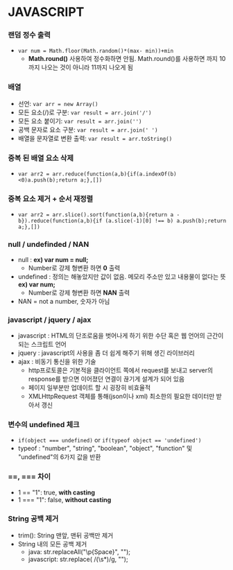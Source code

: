 # JAVASCRIPT

### 랜덤 정수 출력
  - `var num = Math.floor(Math.random()*(max- min))+min`
    -  **Math.round()** 사용하여 정수화하면 안됨. Math.round()를 사용하면 까지 10까지 나오는 것이 아니라 11까지 나오게 됨

### 배열
  - 선언: `var arr = new Array()`
  - 모든 요소(/)로 구분: `var result = arr.join('/')`
  - 모든 요소 붙이기: `var result = arr.join('')`
  - 공백 문자로 요소 구분: `var result = arr.join(' ')`
  - 배열을 문자열로 변환 출력: `var result = arr.toString()`

### 중복 된 배열 요소 삭제
  - `var arr2 = arr.reduce(function(a,b){if(a.indexOf(b)<0)a.push(b);return a;},[])`

### 중복 요소 제거 + 순서 재정렬
  - `var arr2 = arr.slice().sort(function(a,b){return a - b}).reduce(function(a,b){if (a.slice(-1)[0] !== b) a.push(b);return a;},[])`

### null / undefinded / NAN
  - null : **ex) var num = null;**
    - Number로 강제 형변환 하면 **0** 출력
  - undefined : 정의는 해놓았지만 값이 없음. 메모리 주소만 있고 내용물이 없다는 뜻 **ex) var num;**
    - Number로 강제 형변환 하면 **NAN** 출력
  - NAN = not a number, 숫자가 아님

### javascript / jquery / ajax
  - javascript : HTML의 단조로움을 벗어나게 하기 위한 수단 혹은 웹 언어의 근간이 되는 스크립트 언어
  - jquery : javascript의 사용을 좀 더 쉽게 해주기 위해 생긴 라이브러리
  - ajax : 비동기 통신을 위한 기술
    - http프로토콜은 기본적을 클라이언트 쪽에서 request를 보내고 server의 response를 받으면 이어졌던 연결이 끊기게 설계가 되어 있음
    - 페이지 일부분만 업데이트 할 시 굉장히 비효율적
    - XMLHttpRequest 객체를 통해(json이나 xml) 최소한의 필요한 데이터만 받아서 갱신

### 변수의 undefined 체크
  - `if(object === undefined)` or `if(typeof object == 'undefined')`
  - typeof : "number", "string", "boolean", "object", "function" 및 "undefined"의 6가지 값을 반환

### ==, === 차이
  - 1 == "1": true, **with casting**
  - 1 === "1": false, **without casting**

### String 공백 제거
  - trim(): String 맨앞, 맨뒤 공백만 제거
  - String 내의 모든 공백 제거
    - java: str.replaceAll("\\p{Space}", "");
    - javascript: str.replace( /(\s*)/g, "");
